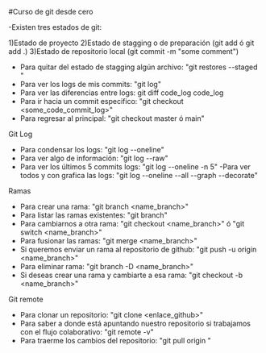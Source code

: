 #Curso de git desde cero

-Existen tres estados de git:

1)Estado de proyecto
2)Estado de stagging o de preparación (git add <file> ó git add .)
3)Estado de repositorio local (git commit -m "some comment")

- Para quitar del estado de stagging algún archivo: "git restores --staged <file>"
- Para ver los logs de mis commits: "git log"
- Para ver las diferencias entre logs: git diff code_log code_log
- Para ir hacia un commit especifico: "git checkout <some_code_commit_log>"
- Para regresar al principal: "git checkout master ó main"

Git Log

- Para condensar los logs: "git log --oneline"
- Para ver algo de información: "git log --raw"
- Para ver los últimos 5 commits logs: "git log --oneline -n 5"
  -Para ver todos y con grafica las logs: "git log --oneline --all --graph --decorate"

Ramas

- Para crear una rama: "git branch <name_branch>"
- Para listar las ramas existentes: "git branch"
- Para cambiarnos a otra rama: "git checkout <name_branch>" ó "git switch <name_branch>"
- Para fusionar las ramas: "git merge <name_branch>"
- Si queremos enviar un rama al repositorio de github: "git push -u origin <name_branch>"
- Para eliminar rama: "git branch -D <name_branch>"
- Si deseas crear una rama y cambiarte a esa rama: "git checkout -b <name_branch>"

Git remote

- Para clonar un repositorio: "git clone <enlace_github>"
- Para saber a donde está apuntando nuestro repositorio si trabajamos con el flujo colaborativo: "git remote -v"
- Para traerme los cambios del repositorio: "git pull origin <branch>"

